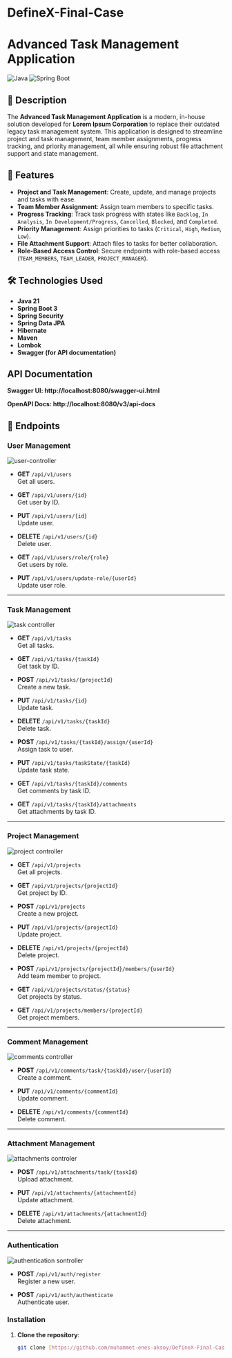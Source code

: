 # DefineX-Final-Case
# Advanced Task Management Application

![Java](https://img.shields.io/badge/Java-21-blue)
![Spring Boot](https://img.shields.io/badge/Spring%20Boot-3.0-green)

## 📝 Description

The **Advanced Task Management Application** is a modern, in-house solution developed for **Lorem Ipsum Corporation** to replace their outdated legacy task management system. This application is designed to streamline project and task management, team member assignments, progress tracking, and priority management, all while ensuring robust file attachment support and state management.

## 🚀 Features

- **Project and Task Management**: Create, update, and manage projects and tasks with ease.
- **Team Member Assignment**: Assign team members to specific tasks.
- **Progress Tracking**: Track task progress with states like `Backlog`, `In Analysis`, `In Development/Progress`, `Cancelled`, `Blocked`, and `Completed`.
- **Priority Management**: Assign priorities to tasks (`Critical`, `High`, `Medium`, `Low`).
- **File Attachment Support**: Attach files to tasks for better collaboration.
- **Role-Based Access Control**: Secure endpoints with role-based access (`TEAM_MEMBERS`, `TEAM_LEADER`, `PROJECT_MANAGER`).

## 🛠️ Technologies Used

- **Java 21**
- **Spring Boot 3**
- **Spring Security**
- **Spring Data JPA**
- **Hibernate**
- **Maven**
- **Lombok**
- **Swagger (for API documentation)**

## API Documentation
**Swagger UI: http://localhost:8080/swagger-ui.html**

**OpenAPI Docs: http://localhost:8080/v3/api-docs**

## 📄 Endpoints

### User Management
![user-controller](https://github.com/user-attachments/assets/6a963cd5-faf0-4155-9e01-383fcd463206)

- **GET** `/api/v1/users`  
  Get all users.

- **GET** `/api/v1/users/{id}`  
  Get user by ID.

- **PUT** `/api/v1/users/{id}`  
  Update user.

- **DELETE** `/api/v1/users/{id}`  
  Delete user.

- **GET** `/api/v1/users/role/{role}`  
  Get users by role.

- **PUT** `/api/v1/users/update-role/{userId}`  
  Update user role.

---

### Task Management
![task controller](https://github.com/user-attachments/assets/5759257b-e9ad-4cf8-8a53-247580e93e67)

- **GET** `/api/v1/tasks`  
  Get all tasks.

- **GET** `/api/v1/tasks/{taskId}`  
  Get task by ID.

- **POST** `/api/v1/tasks/{projectId}`  
  Create a new task.

- **PUT** `/api/v1/tasks/{id}`  
  Update task.

- **DELETE** `/api/v1/tasks/{taskId}`  
  Delete task.

- **POST** `/api/v1/tasks/{taskId}/assign/{userId}`  
  Assign task to user.

- **PUT** `/api/v1/tasks/taskState/{taskId}`  
  Update task state.

- **GET** `/api/v1/tasks/{taskId}/comments`  
  Get comments by task ID.

- **GET** `/api/v1/tasks/{taskId}/attachments`  
  Get attachments by task ID.

---

### Project Management
![project controller](https://github.com/user-attachments/assets/dbaaef17-8937-4829-b7c9-0c6b21e5963a)

- **GET** `/api/v1/projects`  
  Get all projects.

- **GET** `/api/v1/projects/{projectId}`  
  Get project by ID.

- **POST** `/api/v1/projects`  
  Create a new project.

- **PUT** `/api/v1/projects/{projectId}`  
  Update project.

- **DELETE** `/api/v1/projects/{projectId}`  
  Delete project.

- **POST** `/api/v1/projects/{projectId}/members/{userId}`  
  Add team member to project.

- **GET** `/api/v1/projects/status/{status}`  
  Get projects by status.

- **GET** `/api/v1/projects/members/{projectId}`  
  Get project members.

---

### Comment Management
![comments controller](https://github.com/user-attachments/assets/8875ed01-8d0c-4dd9-8988-4255599c7882)

- **POST** `/api/v1/comments/task/{taskId}/user/{userId}`  
  Create a comment.

- **PUT** `/api/v1/comments/{commentId}`  
  Update comment.

- **DELETE** `/api/v1/comments/{commentId}`  
  Delete comment.

---

### Attachment Management
![attachments controler](https://github.com/user-attachments/assets/db709bbf-c8cd-48fa-864a-b2b39a55b341)

- **POST** `/api/v1/attachments/task/{taskId}`  
  Upload attachment.

- **PUT** `/api/v1/attachments/{attachmentId}`  
  Update attachment.

- **DELETE** `/api/v1/attachments/{attachmentId}`  
  Delete attachment.

---

### Authentication
![authentication sontroller](https://github.com/user-attachments/assets/7afcd440-fa4e-4e1e-b311-875bd61d78bd)

- **POST** `/api/v1/auth/register`  
  Register a new user.

- **POST** `/api/v1/auth/authenticate`  
  Authenticate user.

### Installation

1. **Clone the repository**:
   ```bash
   git clone [https://github.com/muhammet-enes-aksoy/DefineX-Final-Case]


